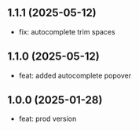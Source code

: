 ## 1.1.1 (2025-05-12)
* fix: autocomplete trim spaces

## 1.1.0 (2025-05-12)
* feat: added autocomplete popover

## 1.0.0 (2025-01-28)
* feat: prod version
